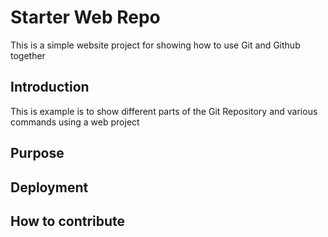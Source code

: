 # Starter Web Repo
This is a simple website project for showing how to use Git and Github together

## Introduction
This is example is to show different parts of the Git Repository and various commands using a web project 

## Purpose

## Deployment

## How to contribute